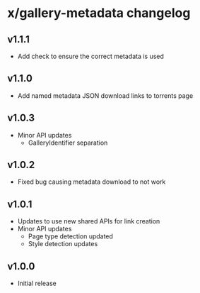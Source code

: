 # x/gallery-metadata changelog

## v1.1.1
* Add check to ensure the correct metadata is used

## v1.1.0
* Add named metadata JSON download links to torrents page

## v1.0.3
* Minor API updates
  * GalleryIdentifier separation

## v1.0.2
* Fixed bug causing metadata download to not work

## v1.0.1
* Updates to use new shared APIs for link creation
* Minor API updates
  * Page type detection updated
  * Style detection updates

## v1.0.0
* Initial release
